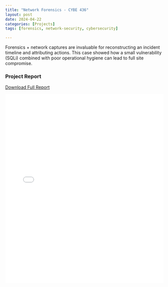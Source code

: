 ```yaml
---
title: "Network Forensics - CYBE 436"
layout: post
date: 2024-04-22
categories: [Projects]
tags: [forensics, network-security, cybersecurity]

---
```


Forensics + network captures are invaluable for reconstructing an incident timeline and attributing actions. This case showed how a small vulnerability (SQLi) combined with poor operational hygiene can lead to full site compromise.

### Project Report
[Download Full Report](/assets/pdf/report.pdf)

<embed 
  src="/assets/pdf/report.pdf" 
  type="application/pdf" 
  width="100%" 
  height="600px" />